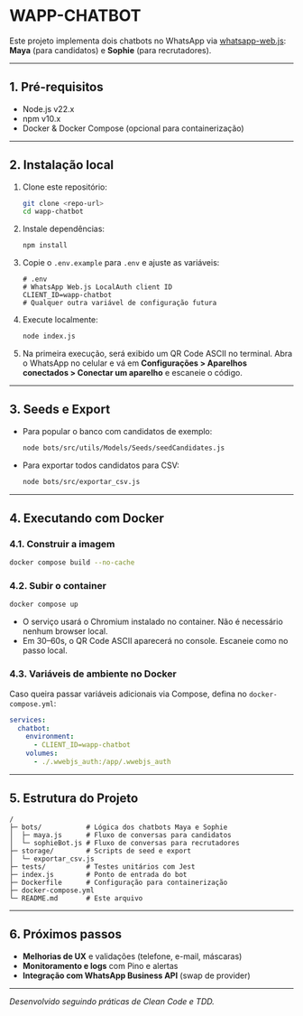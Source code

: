 # WAPP-CHATBOT

Este projeto implementa dois chatbots no WhatsApp via [whatsapp-web.js](https://github.com/pedroslopez/whatsapp-web.js): **Maya** (para candidatos) e **Sophie** (para recrutadores).

---

## 1. Pré-requisitos

* Node.js v22.x
* npm v10.x
* Docker & Docker Compose (opcional para containerização)

---

## 2. Instalação local

1. Clone este repositório:

   ```bash
   git clone <repo-url>
   cd wapp-chatbot
   ```
2. Instale dependências:

   ```bash
   npm install
   ```
3. Copie o `.env.example` para `.env` e ajuste as variáveis:

   ```env
   # .env
   # WhatsApp Web.js LocalAuth client ID
   CLIENT_ID=wapp-chatbot
   # Qualquer outra variável de configuração futura
   ```
4. Execute localmente:

   ```bash
   node index.js
   ```
5. Na primeira execução, será exibido um QR Code ASCII no terminal. Abra o WhatsApp no celular e vá em **Configurações > Aparelhos conectados > Conectar um aparelho** e escaneie o código.

---

## 3. Seeds e Export

* Para popular o banco com candidatos de exemplo:

  ```bash
  node bots/src/utils/Models/Seeds/seedCandidates.js
  ```
* Para exportar todos candidatos para CSV:

  ```bash
  node bots/src/exportar_csv.js
  ```

---

## 4. Executando com Docker

### 4.1. Construir a imagem

```bash
docker compose build --no-cache
```

### 4.2. Subir o container

```bash
docker compose up
```

* O serviço usará o Chromium instalado no container. Não é necessário nenhum browser local.
* Em 30–60s, o QR Code ASCII aparecerá no console. Escaneie como no passo local.

### 4.3. Variáveis de ambiente no Docker

Caso queira passar variáveis adicionais via Compose, defina no `docker-compose.yml`:

```yaml
services:
  chatbot:
    environment:
      - CLIENT_ID=wapp-chatbot
    volumes:
      - ./.wwebjs_auth:/app/.wwebjs_auth
```

---

## 5. Estrutura do Projeto

```
/
├─ bots/           # Lógica dos chatbots Maya e Sophie
│  ├─ maya.js      # Fluxo de conversas para candidatos
│  └─ sophieBot.js # Fluxo de conversas para recrutadores
├─ storage/        # Scripts de seed e export
│  └─ exportar_csv.js
├─ tests/          # Testes unitários com Jest
├─ index.js        # Ponto de entrada do bot
├─ Dockerfile      # Configuração para containerização
├─ docker-compose.yml
└─ README.md       # Este arquivo
```

---

## 6. Próximos passos

* **Melhorias de UX** e validações (telefone, e-mail, máscaras)
* **Monitoramento e logs** com Pino e alertas
* **Integração com WhatsApp Business API** (swap de provider)

---

*Desenvolvido seguindo práticas de Clean Code e TDD.*
